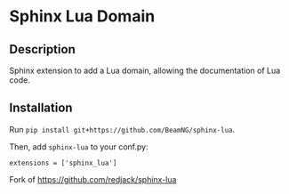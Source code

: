 Sphinx Lua Domain
=================

Description
-----------

Sphinx extension to add a Lua domain, allowing the documentation of Lua code.

Installation
------------

Run `pip install git+https://github.com/BeamNG/sphinx-lua`.

Then, add ``sphinx-lua`` to your conf.py:

    extensions = ['sphinx_lua']

Fork of https://github.com/redjack/sphinx-lua
